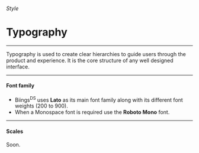 <h6 class="subtitle is-5 has-text-grey has-text-weight-semibold">Style</h6><h1 class="title is-1">Typography</h1>
<hr class="is-small">
<p class="subtitle is-5 has-text-weight-semibold">
    <span class="has-text-primary has-text-weight-bold">Typography</span> is used to create clear hierarchies to guide users through the product and experience. It is the core structure of any well designed interface.
</p>

<hr>

<h4 class="title is-4 has-text-weight-normal">Font family</h4>

<ul class="list">
    <li>Biings<sup>DS</sup> uses <strong>Lato</strong> as its main font family along with its different font weights (200 to 900).</li>
    <li>When a Monospace font is required use the <strong class="has-text-monospace">Roboto Mono</strong> font.</li>
</ul>

<hr>

<h4 class="title is-4 is-spaced has-text-weight-normal">Scales</h4>

<div class="subtitle is-6 has-text-grey">Soon.</div>